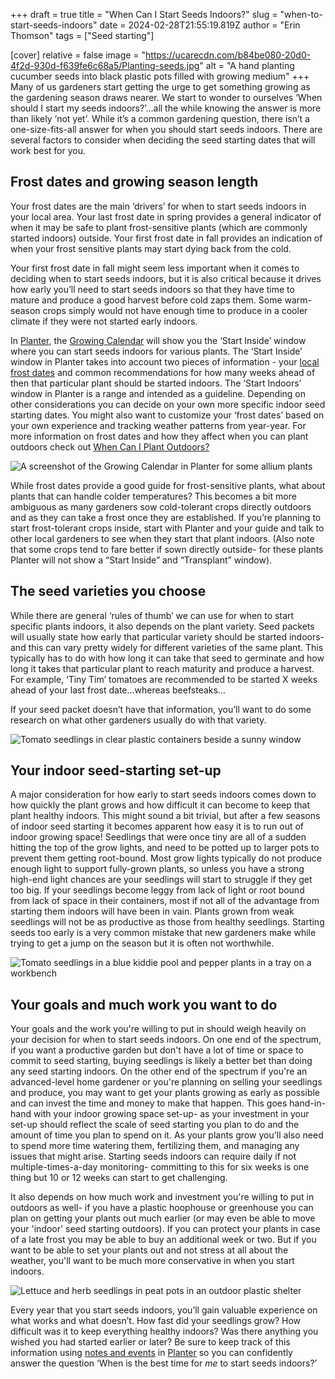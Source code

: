 +++
draft = true
title = "When Can I Start Seeds Indoors?"
slug = "when-to-start-seeds-indoors"
date = 2024-02-28T21:55:19.819Z
author = "Erin Thomson"
tags = ["Seed starting"]

[cover]
relative = false
image = "https://ucarecdn.com/b84be080-20d0-4f2d-930d-f639fe6c68a5/Planting-seeds.jpg"
alt = "A hand planting cucumber seeds into black plastic pots filled with growing medium"
+++
Many of us gardeners start getting the urge to get something growing as the gardening season draws nearer. We start to wonder to ourselves ‘When should I start my seeds indoors?’...all the while knowing the answer is more than likely ‘not yet’. While it’s a common gardening question, there isn’t a one-size-fits-all answer for when you should start seeds indoors. There are several factors to consider when deciding the seed starting dates that will work best for you.

## Frost dates and growing season length

Your frost dates are the main ‘drivers’ for when to start seeds indoors in your local area. Your last frost date in spring provides a general indicator of when it may be safe to plant frost-sensitive plants (which are commonly started indoors) outside. Your first frost date in fall provides an indication of when your frost sensitive plants may start dying back from the cold.

Your first frost date in fall might seem less important when it comes to deciding when to start seeds indoors, but it is also critical because it drives how early you’ll need to start seeds indoors so that they have time to mature and produce a good harvest before cold zaps them. Some warm-season crops simply would not have enough time to produce in a cooler climate if they were not started early indoors.

In [Planter](https://planter.garden/gardens), the [Growing Calendar](https://info.planter.garden/growing-calendar/how-to-use/) will show you the ‘Start Inside’ window where you can start seeds indoors for various plants. The ‘Start Inside’ window in Planter takes into account two pieces of information - your [local frost dates](https://info.planter.garden/growing-calendar/how-to-use/) and common recommendations for how many weeks ahead of then that particular plant should be started indoors. The ‘Start Indoors’ window in Planter is a range and intended as a guideline. Depending on other considerations you can decide on your own more specific indoor seed starting dates. You might also want to customize your ‘frost dates’ based on your own experience and tracking weather patterns from year-year. For more information on frost dates and how they affect when you can plant outdoors check out [When Can I Plant Outdoors?](https://blog.planter.garden/posts/when-to-plant-outdoors/)

![A screenshot of the Growing Calendar in Planter for some allium plants](https://ucarecdn.com/4f683756-8706-4fae-b05c-aba91e1321da/Growing-calendar.jpg)

While frost dates provide a good guide for frost-sensitive plants, what about plants that can handle colder temperatures? This becomes a bit more ambiguous as many gardeners sow cold-tolerant crops directly outdoors and as they can take a frost once they are established. If you’re planning to start frost-tolerant crops inside, start with Planter and your guide and talk to other local gardeners to see when they start that plant indoors. (Also note that some crops tend to fare better if sown directly outside- for these plants Planter will not show a “Start Inside” and “Transplant” window).

## The seed varieties you choose

While there are general ‘rules of thumb’ we can use for when to start specific plants indoors, it also depends on the plant variety. Seed packets will usually state how early that particular variety should be started indoors- and this can vary pretty widely for different varieties of the same plant. This typically has to do with how long it can take that seed to germinate and how long it takes that particular plant to reach maturity and produce a harvest. For example, ‘Tiny Tim’ tomatoes are recommended to be started X weeks ahead of your last frost date…whereas beefsteaks…

If your seed packet doesn’t have that information, you’ll want to do some research on what other gardeners usually do with that variety.

![Tomato seedlings in clear plastic containers beside a sunny window](https://ucarecdn.com/9125e5bc-200d-456b-ad97-fa6289c9c6ec/Tomato-seedlings.jpg)

## Your indoor seed-starting set-up

A major consideration for how early to start seeds indoors comes down to how quickly the plant grows and how difficult it can become to keep that plant healthy indoors. This might sound a bit trivial, but after a few seasons of indoor seed starting it becomes apparent how easy it is to run out of indoor growing space!  Seedlings that were once tiny are all of a sudden hitting the top of the grow lights, and need to be potted up to larger pots to prevent them getting root-bound. Most grow lights typically do not produce enough light to support fully-grown plants, so unless you have a strong high-end light chances are your seedlings will start to struggle if they get too big. If your seedlings become leggy from lack of light or root bound from lack of space in their containers, most if not all of the advantage from starting them indoors will have been in vain. Plants grown from weak seedlings will not be as productive as those from healthy seedlings. Starting seeds too early is a very common mistake that new gardeners make while trying to get a jump on the season but it is often not worthwhile.

![Tomato seedlings in a blue kiddie pool and pepper plants in a tray on a workbench](https://ucarecdn.com/0e5615e7-0467-4189-95e7-ca4e8f36d780/Indoor-seedlings.jpg "Be prepared to keep your seedlings healthy even as they grow bigger!")

## Your goals and much work you want to do

Your goals and the work you're willing to put in should weigh heavily on your decision for when to start seeds indoors. On one end of the spectrum, if you want a productive garden but don't have a lot of time or space to commit to seed starting, buying seedlings is likely a better bet than doing any seed starting indoors. On the other end of the spectrum if you're an advanced-level home gardener or you're planning on selling your seedlings and produce, you may want to get your plants growing as early as possible and can invest the time and money to make that happen. This goes hand-in-hand with your indoor growing space set-up- as your investment in your set-up should reflect the scale of seed starting you plan to do and the amount of time you plan to spend on it. As your plants grow you'll also need to spend more time watering them, fertilizing them, and managing any issues that might arise. Starting seeds indoors can require daily if not multiple-times-a-day monitoring- committing to this for six weeks is one thing but 10 or 12 weeks can start to get challenging.

It also depends on how much work and investment you're willing to put in outdoors as well- if you have a plastic hoophouse or greenhouse you can plan on getting your plants out much earlier (or may even be able to move your 'indoor' seed starting outdoors). If you can protect your plants in case of a late frost you may be able to buy an additional week or two. But if you want to be able to set your plants out and not stress at all about the weather, you'll want to be much more conservative in when you start indoors.

![Lettuce and herb seedlings in peat pots in an outdoor plastic shelter](https://ucarecdn.com/819cd2c5-1037-46a8-b4b3-2764e540b795/Lettuce-and-herbs.jpg)

Every year that you start seeds indoors, you’ll gain valuable experience on what works and what doesn’t. How fast did your seedlings grow? How difficult was it to keep everything healthy indoors? Was there anything you wished you had started earlier or later? Be sure to keep track of this information using [notes and events](https://info.planter.garden/notes-and-events/how-to/) in [Planter](https://planter.garden/gardens) so you can confidently answer the question ‘When is the best time for *me* to start seeds indoors?’
